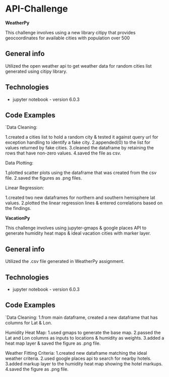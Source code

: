 # API-Challenge

**WeatherPy**

This challenge involves using a new library citipy that provides geocoordinates for available cities
with population over 500

## General info
Utilized the open weather api to get weather data for random cities list generated using citipy library.

## Technologies
* jupyter notebook - version 6.0.3

## Code Examples

`Data Cleaning:

1.created a cities list to hold a random city & tested it against query url for exception handling to identify a fake city.
2.appended(0) to the list for values returned by fake cities.
3.cleaned the dataframe by retaining the rows that have non-zero values.
4.saved the file as csv.

 Data Plotting:
 
 1.plotted scatter plots using the dataframe that was created from the csv file.
 2.saved the figures as .png files.
 
 Linear Regression:
 
1.created two new dataframes for northern and southern hemisphere lat values.
2.plotted the linear regression lines & entered correlations based on the findings.


**VacationPy**

This challenge involves using jupyter-gmaps & google places API to generate humidity heat maps & ideal vacation cities with marker layer.

## General info
Utilized the .csv file generated in WeatherPy assignment.

## Technologies
* jupyter notebook - version 6.0.3

## Code Examples

`Data Cleaning:
1.from main dataframe, created a new dataframe that has columns for Lat & Lon.

 Humidity Heat Map:
 1.used gmaps to generate the base map.
 2.passed the Lat and Lon columns as inputs to locations & humidity as weights.
 3.added a heat map layer & saved the figure as .png file.
 
 Weather Fitting Criteria:
 1.created new dataframe matching the ideal weather criteria.
 2.used google places api to search for nearby hotels.
 3.added markup layer to the humidity heat map showing the hotel markups.
 4.saved the figure as .png file.
 